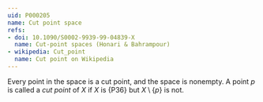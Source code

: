```yaml
---
uid: P000205
name: Cut point space
refs:
- doi: 10.1090/S0002-9939-99-04839-X
  name: Cut-point spaces (Honari & Bahrampour)
- wikipedia: Cut_point
  name: Cut point on Wikipedia
---
```


Every point in the space is a cut point, and the space is nonempty.
A point $p$ is called a *cut point* of $X$ if $X$ is {P36} but $X \setminus \{p\}$ is not.
